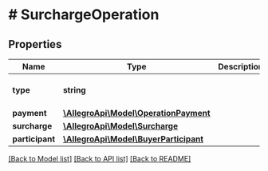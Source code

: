 # # SurchargeOperation

## Properties

Name | Type | Description | Notes
------------ | ------------- | ------------- | -------------
**type** | **string** |  | [optional] [default to 'SURCHARGE']
**payment** | [**\AllegroApi\Model\OperationPayment**](OperationPayment.md) |  |
**surcharge** | [**\AllegroApi\Model\Surcharge**](Surcharge.md) |  |
**participant** | [**\AllegroApi\Model\BuyerParticipant**](BuyerParticipant.md) |  |

[[Back to Model list]](../../README.md#models) [[Back to API list]](../../README.md#endpoints) [[Back to README]](../../README.md)
